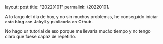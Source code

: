 layout: post
title: "20220101"
permalink: /20220101/


A lo largo del día de hoy, y no sin muchos problemas, he conseguido iniciar este blog con Jekyll y publicarlo en Github.

No hago un tutorial de eso porque me llevaría mucho tiempo y no tengo claro que fuese capaz de repetirlo. 

